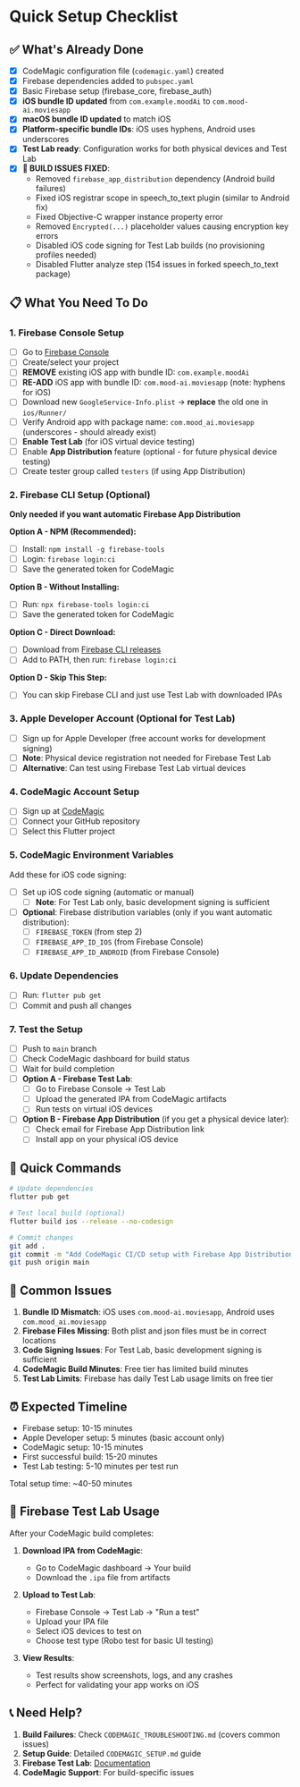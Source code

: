 # Quick Setup Checklist

## ✅ What's Already Done
- [x] CodeMagic configuration file (`codemagic.yaml`) created
- [x] Firebase dependencies added to `pubspec.yaml`
- [x] Basic Firebase setup (firebase_core, firebase_auth)
- [x] **iOS bundle ID updated** from `com.example.moodAi` to `com.mood-ai.moviesapp`
- [x] **macOS bundle ID updated** to match iOS
- [x] **Platform-specific bundle IDs**: iOS uses hyphens, Android uses underscores
- [x] **Test Lab ready**: Configuration works for both physical devices and Test Lab
- [x] **🔧 BUILD ISSUES FIXED**: 
  - Removed `firebase_app_distribution` dependency (Android build failures)
  - Fixed iOS registrar scope in speech_to_text plugin (similar to Android fix)
  - Fixed Objective-C wrapper instance property error
  - Removed `Encrypted(...)` placeholder values causing encryption key errors
  - Disabled iOS code signing for Test Lab builds (no provisioning profiles needed)
  - Disabled Flutter analyze step (154 issues in forked speech_to_text package)

## 📋 What You Need To Do

### 1. Firebase Console Setup
- [ ] Go to [Firebase Console](https://console.firebase.google.com/)
- [ ] Create/select your project
- [ ] **REMOVE** existing iOS app with bundle ID: `com.example.moodAi`
- [ ] **RE-ADD** iOS app with bundle ID: `com.mood-ai.moviesapp` (note: hyphens for iOS)
- [ ] Download new `GoogleService-Info.plist` → **replace** the old one in `ios/Runner/`
- [ ] Verify Android app with package name: `com.mood_ai.moviesapp` (underscores - should already exist)
- [ ] **Enable Test Lab** (for iOS virtual device testing)
- [ ] Enable **App Distribution** feature (optional - for future physical device testing)
- [ ] Create tester group called `testers` (if using App Distribution)

### 2. Firebase CLI Setup (Optional)
**Only needed if you want automatic Firebase App Distribution**

**Option A - NPM (Recommended):**
- [ ] Install: `npm install -g firebase-tools`
- [ ] Login: `firebase login:ci`
- [ ] Save the generated token for CodeMagic

**Option B - Without Installing:**
- [ ] Run: `npx firebase-tools login:ci`
- [ ] Save the generated token for CodeMagic

**Option C - Direct Download:**
- [ ] Download from [Firebase CLI releases](https://github.com/firebase/firebase-tools/releases)
- [ ] Add to PATH, then run: `firebase login:ci`

**Option D - Skip This Step:**
- [ ] You can skip Firebase CLI and just use Test Lab with downloaded IPAs

### 3. Apple Developer Account (Optional for Test Lab)
- [ ] Sign up for Apple Developer (free account works for development signing)
- [ ] **Note**: Physical device registration not needed for Firebase Test Lab
- [ ] **Alternative**: Can test using Firebase Test Lab virtual devices

### 4. CodeMagic Account Setup
- [ ] Sign up at [CodeMagic](https://codemagic.io/)
- [ ] Connect your GitHub repository
- [ ] Select this Flutter project

### 5. CodeMagic Environment Variables
Add these for iOS code signing:
- [ ] Set up iOS code signing (automatic or manual)
  - [ ] **Note**: For Test Lab only, basic development signing is sufficient
- [ ] **Optional**: Firebase distribution variables (only if you want automatic distribution):
  - [ ] `FIREBASE_TOKEN` (from step 2)  
  - [ ] `FIREBASE_APP_ID_IOS` (from Firebase Console)
  - [ ] `FIREBASE_APP_ID_ANDROID` (from Firebase Console)

### 6. Update Dependencies
- [ ] Run: `flutter pub get`
- [ ] Commit and push all changes

### 7. Test the Setup
- [ ] Push to `main` branch
- [ ] Check CodeMagic dashboard for build status
- [ ] Wait for build completion
- [ ] **Option A - Firebase Test Lab**:
  - [ ] Go to Firebase Console → Test Lab
  - [ ] Upload the generated IPA from CodeMagic artifacts
  - [ ] Run tests on virtual iOS devices
- [ ] **Option B - Firebase App Distribution** (if you get a physical device later):
  - [ ] Check email for Firebase App Distribution link
  - [ ] Install app on your physical iOS device

## 🔧 Quick Commands

```bash
# Update dependencies
flutter pub get

# Test local build (optional)
flutter build ios --release --no-codesign

# Commit changes
git add .
git commit -m "Add CodeMagic CI/CD setup with Firebase App Distribution"
git push origin main
```

## 🚨 Common Issues

1. **Bundle ID Mismatch**: iOS uses `com.mood-ai.moviesapp`, Android uses `com.mood_ai.moviesapp`
2. **Firebase Files Missing**: Both plist and json files must be in correct locations
3. **Code Signing Issues**: For Test Lab, basic development signing is sufficient
4. **CodeMagic Build Minutes**: Free tier has limited build minutes
5. **Test Lab Limits**: Firebase has daily Test Lab usage limits on free tier

## ⏰ Expected Timeline

- Firebase setup: 10-15 minutes
- Apple Developer setup: 5 minutes (basic account only)
- CodeMagic setup: 10-15 minutes
- First successful build: 15-20 minutes
- Test Lab testing: 5-10 minutes per test run

Total setup time: ~40-50 minutes

## 🧪 Firebase Test Lab Usage

After your CodeMagic build completes:

1. **Download IPA from CodeMagic**:
   - Go to CodeMagic dashboard → Your build
   - Download the `.ipa` file from artifacts

2. **Upload to Test Lab**:
   - Firebase Console → Test Lab → "Run a test"
   - Upload your IPA file
   - Select iOS devices to test on
   - Choose test type (Robo test for basic UI testing)

3. **View Results**:
   - Test results show screenshots, logs, and any crashes
   - Perfect for validating your app works on iOS

## 📞 Need Help?

1. **Build Failures**: Check `CODEMAGIC_TROUBLESHOOTING.md` (covers common issues)
2. **Setup Guide**: Detailed `CODEMAGIC_SETUP.md` guide
3. **Firebase Test Lab**: [Documentation](https://firebase.google.com/docs/test-lab)
4. **CodeMagic Support**: For build-specific issues 